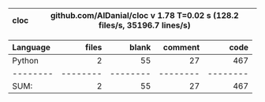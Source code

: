 cloc|github.com/AlDanial/cloc v 1.78  T=0.02 s (128.2 files/s, 35196.7 lines/s)
--- | ---

Language|files|blank|comment|code
:-------|-------:|-------:|-------:|-------:
Python|2|55|27|467
--------|--------|--------|--------|--------
SUM:|2|55|27|467
